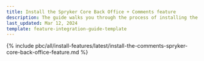 ```yaml
---
title: Install the Spryker Core Back Office + Comments feature
description: The guide walks you through the process of installing the Comments and Spryker Core Back Office feature into the project.
last_updated: Mar 12, 2024
template: feature-integration-guide-template
---
```


{% include pbc/all/install-features/latest/install-the-comments-spryker-core-back-office-feature.md %} <!-- To edit, see /_includes/pbc/all/install-features/202404.0/install-the-comments-spryker-core-back-office-feature.md -->
